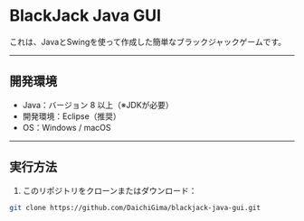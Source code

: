 # BlackJack Java GUI

これは、JavaとSwingを使って作成した簡単なブラックジャックゲームです。

---

##  開発環境

- Java：バージョン 8 以上（※JDKが必要）
- 開発環境：Eclipse（推奨）
- OS：Windows / macOS

---

##  実行方法

1. このリポジトリをクローンまたはダウンロード：

```bash
git clone https://github.com/DaichiGima/blackjack-java-gui.git